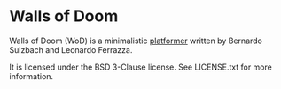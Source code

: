 Walls of Doom
=============

Walls of Doom (WoD) is a minimalistic
[platformer](https://en.wikipedia.org/wiki/Platform_game) written by Bernardo
Sulzbach and Leonardo Ferrazza.

It is licensed under the BSD 3-Clause license. See LICENSE.txt for more
information.
